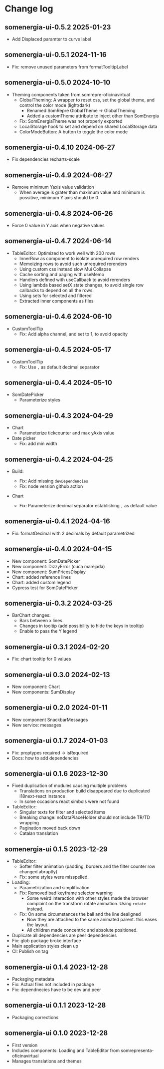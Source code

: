# Change log

## somenergia-ui-0.5.2 2025-01-23

- Add Displaced paramter to curve label

## somenergia-ui-0.5.1 2024-11-16

- Fix: remove unused parameters from formatTooltipLabel

## somenergia-ui-0.5.0 2024-10-10

- Theming components taken from somrepre-oficinavirtual
    - GlobalTheming: A wrapper to reset css, set the global theme,
      and control the color mode (light/dark)
        - Renamed SomRepre GlobalTheme -> GlobalTheming
        - Added a customTheme attribute to inject other than SomEnergia
    - Fix: SomEnergiaTheme was not properly exported
    - LocalStorage hook to set and depend on shared LocalStorage data
    - ColorModeButton: A button to toggle the color mode

## somenergia-ui-0.4.10 2024-06-27

- Fix dependencies recharts-scale

## somenergia-ui-0.4.9 2024-06-27

- Remove minimum Yaxis value validation
   - When average is grater than maximum value and 
     minimum is possitive, minimum Y axis should be 0

## somenergia-ui-0.4.8 2024-06-26

- Force 0 value in Y axis when negative values

## somenergia-ui-0.4.7 2024-06-14

- TableEditor: Optimized to work well with 200 rows
    - InnerRow as component to isolate unrequired row renders
    - Memoizing rows to avoid such unrequired rerenders
    - Using custom css instead slow Mui Collapse
    - Cache sorting and paging with useMemo
    - Handlers defined with useCallback to avoid rerenders
    - Using lambda based setX state changes, to avoid single
      row callbacks to depend on all the rows.
    - Using sets for selected and filtered
    - Extracted inner components as files

## somenergia-ui-0.4.6 2024-06-10

- CustomToolTip
    - Fix: Add alpha channel, and set to 1, to avoid opacity

## somenergia-ui-0.4.5 2024-05-17

- CustomToolTip
    - Fix: Use `,` as default decimal separator

## somenergia-ui-0.4.4 2024-05-10

- SomDatePicker
    - Parameterize styles

## somenergia-ui-0.4.3 2024-04-29

- Chart
    - Parameterize tickcounter and max yAxis value
- Date picker
    - Fix: add min width

## somenergia-ui-0.4.2 2024-04-25

- Build:
    - Fix: Add missing `devDependencies`
    - Fix: node version github action

- Chart
    - Fix: Parameterize decimal separator establishing `,` as default value

## somenergia-ui-0.4.1 2024-04-16

- Fix: formatDecimal with 2 decimals by default
parametrized

## somenergia-ui-0.4.0 2024-04-15

- New component: SomDatePicker
- New component: DizzyError (cuca marejada)
- New component: SumPricesDisplay
- Chart: added reference lines
- Chart: added custom legend
- Cypress test for SomDatePicker

## somenergia-ui-0.3.2 2024-03-25

- BarChart changes:
  - Bars between x lines
  - Changes in tooltip (add possibility to hide the keys in tooltip)
  - Enable to pass the Y legend

## somenergia-ui 0.3.1 2024-02-20

- Fix: chart tooltip for 0 values

## somenergia-ui 0.3.0 2024-02-13

- New component: Chart
- New components: SumDisplay

## somenergia-ui 0.2.0 2024-01-11

- New component SnackbarMessages
- New service: messages

## somenergia-ui 0.1.7 2024-01-03

- Fix: proptypes required -> isRequired
- Docs: how to add dependencies

## somenergia-ui 0.1.6 2023-12-30

- Fixed duplication of modules causing multiple problems
    - Translations on production build disappeared due to duplicated i18next-react instance
    - In some occasions react simbols were not found
- TableEditor:
    - Singular texts for filter and selected items
    - Breaking change: noDataPlaceHolder should not include TR/TD wrapping
    - Pagination moved back down
    - Catalan translation

## somenergia-ui 0.1.5 2023-12-29

- TableEditor:
    - Softer filter animation (padding, borders and the filter counter row changed abruptly)
    - Fix: some styles were misspelled.
- Loading:
    - Parametrization and simplification
    - Fix: Removed bad keyframe selector warning
        - Some weird interaction with other styles
          made the browser complaint on the transform
          rotate animation. Using `rotate` instead.
    - Fix: On some circumstances the ball and the line dealigned
        - Now they are attached to the same animated parent.
          this eases the layout.
        - All children made concentric and absolute positioned.
- Duplicate all dependencies are peer dependencies
- Fix: glob package broke interface
- Main application styles clean up
- CI: Publish on tag

## somenergia-ui 0.1.4 2023-12-28

- Packaging metadata
- Fix: Actual files not included in package
- Fix: dependnecies have to be dev and peer

## somenergia-ui 0.1.1 2023-12-28

- Packaging corrections

## somenergia-ui 0.1.0 2023-12-28

- First version
- Includes components: Loading and TableEditor from somrepresenta-oficinavirtual
- Manages translations and themes
